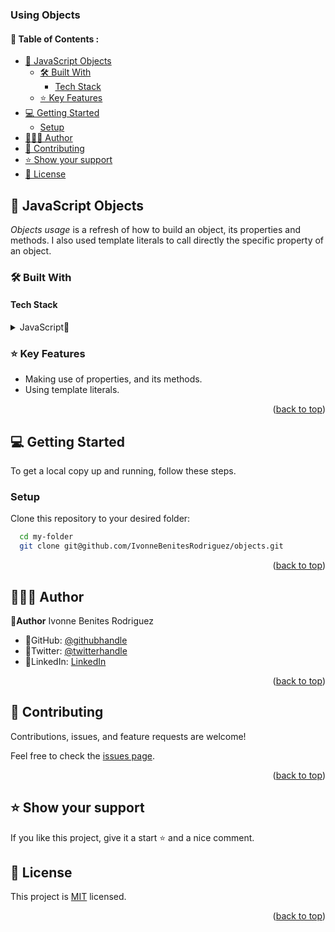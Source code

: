 ### Using Objects 
#### 📗 Table of Contents : 

- [📖 JavaScript Objects ](#-javascript-objects-)
  - [🛠 Built With ](#-built-with-)
    - [Tech Stack ](#tech-stack-)
  - [⭐️ Key Features ](#️-key-features-)
- [💻 Getting Started ](#-getting-started-)
  - [Setup](#setup)
- [👩🏽‍💻 Author ](#-author-)
- [🤝 Contributing ](#-contributing-)
- [⭐️ Show your support ](#️-show-your-support-)
- [📝 License ](#-license-)

<!-- PROJECT DESCRIPTION -->

## 📖 JavaScript Objects <a name="about-project"></a>
*Objects usage* is a refresh of how to build an object, its properties and methods.
I also used template literals to call directly the specific property of an object.
<br/>

### 🛠 Built With <a name="built-with"></a>

#### Tech Stack <a name="tech-stack"></a>

<details>
<summary>JavaScript🌷</summary>
  <ul>
    <li><a href="https://developer.mozilla.org/en-US/docs/Web/JavaScript">JS vanilla🌷</a></li>
  </ul>
  </details>


### ⭐️ Key Features <a name="key-features"></a>
-  Making use of properties, and its methods.
-  Using template literals.

<p align="right">(<a href="#readme-top">back to top</a>)</p>

## 💻 Getting Started <a name="getting-started"></a>

To get a local copy up and running, follow these steps.

###  Setup

Clone this repository to your desired folder:


```sh
  cd my-folder
  git clone git@github.com/IvonneBenitesRodriguez/objects.git
```

<p align="right">(<a href="#readme-top">back to top</a>)</p>

## 👩🏽‍💻 Author <a name="author"></a>

🌸**Author** Ivonne Benites Rodriguez <br/>

- 🌷GitHub: [@githubhandle](https://github.com/IvonneBenitesRodriguez)
- 🌷Twitter: [@twitterhandle](https://twitter.com/IvonneBenitesR)
- 🌷LinkedIn: [LinkedIn](https://www.linkedin.com/in/ivonnebenites/)
  

<p align="right">(<a href="#readme-top">back to top</a>)</p>

## 🤝 Contributing <a name="contributing"></a>

Contributions, issues, and feature requests are welcome!

Feel free to check the [issues page](../../issues/).

<p align="right">(<a href="#readme-top">back to top</a>)</p>

## ⭐️ Show your support <a name="support"></a>

If you like this project, give it a start ⭐️ and a nice comment.

## 📝 License <a name="license"></a>

This project is [MIT](./LICENSE) licensed.

<p align="right">(<a href="#readme-top">back to top</a>)</p>

